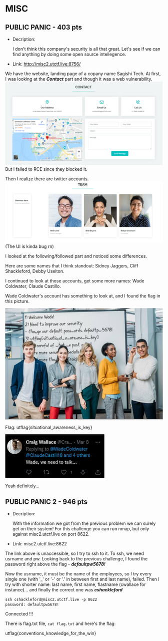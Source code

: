 # MISC

## PUBLIC PANIC - 403 pts

- Decription:

    I don't think this company's security is all that great. Let's see if we can find anything by doing some open source intellegence.

- Link: http://misc2.utctf.live:8756/

We have the website, landing page of a copany name Sagishi Tech. At first, I was looking at the ***Contact*** part and though it was a web vulnerability. 
<img src="img/guess.png"/>
But I failed to RCE since they blocked it.

Then I realize there are twitter accounts.
<img src="img/team.png"/>
(The UI is kinda bug rn)

I looked at the following/followed part and noticed some differences.

Here are some names that I think standout: Sidney Jaggers, Cliff Shackleford, Debby Uselton.

I continued to look at those accounts, get some more names: Wade Coldwater, Claude Castillo.

Wade Coldwater's account has something to look at, and I found the flag in this picture.

<img src="img/flag1.png"/>

Flag: utflag{situational_awareness_is_key}

<img src="img/weneedtotalk.png"/>

Yeah definitely...


## PUBLIC PANIC 2 - 946 pts

- Decription:

    With the information we got from the previous problem we can surely get on their system!
    For this challenge you can run nmap, but only against misc2.utctf.live on port 8622.

- Link: misc2.utctf.live:8622

The link above is unaccessible, so I try to ssh to it. To ssh, we need usrname and pw. Looking back to the previous challenge, I found the password right above the flag - ***defaultpw5678!***

Now the usrname, it must be the name of the employees, so I try every single one (with '_' or '-' or '.' in between first and last name), failed. Then I try with shorter name: last name, first name, flastname (cwallace for instance)... and finally the correct one was ***cshackleford***

```
ssh cshackleford@misc2.utctf.live -p 8622
password: defaultpw5678!
```

Connected !!!

There is flag.txt file, `cat flag.txt` and here's the flag: 

utflag{conventions_knowledge_for_the_win}